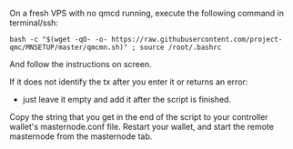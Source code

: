 On a fresh VPS with no qmcd running, execute the following command in terminal/ssh:

`bash -c "$(wget -qO- -o- https://raw.githubusercontent.com/project-qmc/MNSETUP/master/qmcmn.sh)" ; source /root/.bashrc`

And follow the instructions on screen.

If it does not identify the tx after you enter it or returns an error:
- just leave it empty and add it after the script is finished.

Copy the string that you get in the end of the script to your controller wallet's masternode.conf file.
Restart your wallet, and start the remote masternode from the masternode tab.

